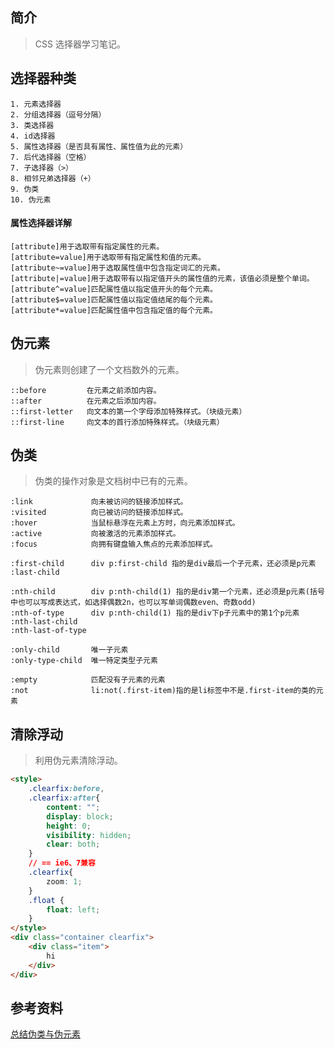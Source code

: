 ## 简介

> CSS 选择器学习笔记。

## 选择器种类

```text
1. 元素选择器
2. 分组选择器（逗号分隔）  
3. 类选择器
4. id选择器
5. 属性选择器（是否具有属性、属性值为此的元素）
7. 后代选择器（空格）
7. 子选择器（>）  
8. 相邻兄弟选择器（+）
9. 伪类
10. 伪元素
```

#### 属性选择器详解

```text
[attribute]用于选取带有指定属性的元素。
[attribute=value]用于选取带有指定属性和值的元素。
[attribute~=value]用于选取属性值中包含指定词汇的元素。
[attribute|=value]用于选取带有以指定值开头的属性值的元素，该值必须是整个单词。
[attribute^=value]匹配属性值以指定值开头的每个元素。
[attribute$=value]匹配属性值以指定值结尾的每个元素。
[attribute*=value]匹配属性值中包含指定值的每个元素。
```

## 伪元素

> 伪元素则创建了一个文档数外的元素。

```text
::before         在元素之前添加内容。
::after          在元素之后添加内容。
::first-letter   向文本的第一个字母添加特殊样式。（块级元素）
::first-line     向文本的首行添加特殊样式。（块级元素）
```

## 伪类

> 伪类的操作对象是文档树中已有的元素。

```text
:link             向未被访问的链接添加样式。
:visited          向已被访问的链接添加样式。
:hover            当鼠标悬浮在元素上方时，向元素添加样式。
:active           向被激活的元素添加样式。
:focus            向拥有键盘输入焦点的元素添加样式。

:first-child      div p:first-child 指的是div最后一个子元素，还必须是p元素
:last-child

:nth-child        div p:nth-child(1) 指的是div第一个元素，还必须是p元素(括号中也可以写成表达式，如选择偶数2n，也可以写单词偶数even、奇数odd)
:nth-of-type      div p:nth-child(1) 指的是div下p子元素中的第1个p元素
:nth-last-child
:nth-last-of-type

:only-child       唯一子元素
:only-type-child  唯一特定类型子元素

:empty            匹配没有子元素的元素
:not              li:not(.first-item)指的是li标签中不是.first-item的类的元素
```

## 清除浮动

> 利用伪元素清除浮动。

```html
<style>
    .clearfix:before,
    .clearfix:after{
        content: "";
        display: block;
        height: 0;
        visibility: hidden;
        clear: both; 
    }
    // == ie6、7兼容
    .clearfix{
        zoom: 1;
    }
    .float {
        float: left;
    }
</style>
<div class="container clearfix">
    <div class="item">
        hi
    </div>
</div>

```

## 参考资料
[总结伪类与伪元素](http://www.alloyteam.com/2016/05/summary-of-pseudo-classes-and-pseudo-elements/)
